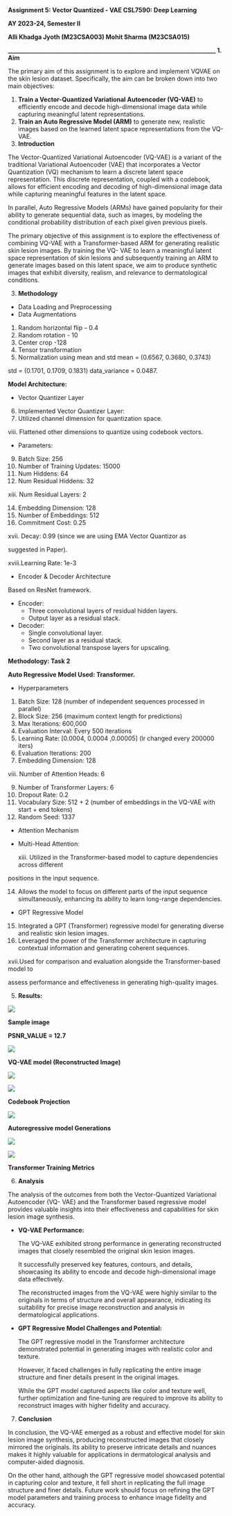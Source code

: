 ﻿**Assignment 5: Vector Quantized - VAE CSL7590: Deep Learning** 

**AY 2023-24, Semester II** 

**Alli Khadga Jyoth (M23CSA003)   Mohit Sharma (M23CSA015)** 

**\_\_\_\_\_\_\_\_\_\_\_\_\_\_\_\_\_\_\_\_\_\_\_\_\_\_\_\_\_\_\_\_\_\_\_\_\_\_\_\_\_\_\_\_\_\_\_\_\_\_\_\_\_\_\_\_\_\_\_\_\_\_\_\_\_\_\_\_\_\_\_\_ 1. Aim** 

The primary aim of this assignment is to explore and implement VQVAE on the skin lesion dataset. Specifically, the aim can be broken down into two main objectives: 

1. **Train a Vector-Quantized Variational Autoencoder (VQ-VAE)** to efficiently encode and decode high-dimensional image data while capturing meaningful latent representations. 
1. **Train an Auto Regressive Model (ARM)** to generate new, realistic images based on the learned latent space representations from the VQ-VAE. 
2. **Introduction**

The Vector-Quantized Variational Autoencoder (VQ-VAE) is a variant of the traditional Variational Autoencoder (VAE) that incorporates a Vector Quantization (VQ) mechanism to learn a discrete latent space representation. This discrete representation, coupled with a codebook, allows for efficient encoding and decoding of high-dimensional image data while capturing meaningful features in the latent space. 

In parallel, Auto Regressive Models (ARMs) have gained popularity for their ability to generate sequential data, such as images, by modeling the conditional probability distribution of each pixel given previous pixels.  

The primary objective of this assignment is to explore the effectiveness of combining VQ-VAE with a Transformer-based ARM for generating realistic skin lesion images. By training the VQ- VAE to learn a meaningful latent space representation of skin lesions and subsequently training an ARM to generate images based on this latent space, we aim to produce synthetic images that exhibit diversity, realism, and relevance to dermatological conditions. 

3. **Methodology**
- Data Loading and Preprocessing 
- Data Augmentations  
1. Random horizontal flip – 0.4 
1. Random rotation - 10 
1. Center crop -128 
1. Tensor transformation 
1. Normalization using mean and std mean =  (0.6567, 0.3680, 0.3743) 

std =   (0.1701, 0.1709, 0.1831) data\_variance = 0.0487. 

**Model Architecture:**

- Vector Quantizer Layer 
6. Implemented Vector Quantizer Layer: 
6. Utilized channel dimension for quantization space. 

viii. Flattened other dimensions to quantize using codebook vectors.

- Parameters: 
9. Batch Size: 256 
9. Number of Training Updates: 15000 
9. Num Hiddens: 64  
9. Num Residual Hiddens: 32 

xiii. Num Residual Layers: 2 

14. Embedding Dimension: 128 
14. Number of Embeddings: 512 
14. Commitment Cost: 0.25 

xvii. Decay: 0.99 (since we are using EMA Vector Quantizor as 

suggested in Paper). 

xviii.Learning Rate: 1e-3 

- Encoder & Decoder Architecture 

Based on ResNet framework. 

- Encoder: 
  - Three convolutional layers of residual hidden layers. 
  - Output layer as a residual stack. 
- Decoder: 
  - Single convolutional layer. 
  - Second layer as a residual stack. 
  - Two convolutional transpose layers for upscaling. 

**Methodology: Task 2** 

**Auto Regressive Model Used:  Transformer.** 

- Hyperparameters 
1. Batch Size: 128 (number of independent sequences processed in parallel) 
1. Block Size: 256 (maximum context length for predictions) 
1. Max Iterations: 600,000 
1. Evaluation Interval: Every 500 iterations 
1. Learning Rate: [0.0004, 0.0004 ,0.00005] (lr changed every 200000 iters) 
1. Evaluation Iterations: 200 
1. Embedding Dimension: 128 

viii. Number of Attention Heads: 6 

9. Number of Transformer Layers: 6 
9. Dropout Rate: 0.2 
9. Vocabulary Size: 512 + 2 (number of embeddings in the VQ-VAE with start + end tokens) 
9. Random Seed: 1337 
- Attention Mechanism 
- Multi-Head Attention: 

  xiii. Utilized in the Transformer-based model to capture dependencies across different 

positions in the input sequence. 

14. Allows the model to focus on different parts of the input sequence simultaneously, enhancing its ability to learn long-range dependencies. 
- GPT Regressive Model 
15. Integrated a GPT (Transformer) regressive model for generating diverse and realistic skin lesion images. 
15. Leveraged the power of the Transformer architecture in capturing contextual information and generating coherent sequences. 

xvii.Used for comparison and evaluation alongside the Transformer-based model to 

assess performance and effectiveness in generating high-quality images. 

5. **Results:** 

![](images/001.png)

**Sample image** 

**PSNR\_VALUE = 12.7** 

![](images/002.png)

**VQ-VAE model (Reconstructed Image)** 

![](images/003.png)

![](images/004.png)

**Codebook Projection** 

![](images/005.png)

**Autoregressive model Generations** 

![](images/006.jpeg)

![](images/007.jpeg)

**Transformer Training Metrics** 

6. **Analysis**

The analysis of the outcomes from both the Vector-Quantized Variational Autoencoder (VQ- VAE) and the Transformer based regressive model provides valuable insights into their effectiveness and capabilities for skin lesion image synthesis. 

- **VQ-VAE Performance:** 

  The VQ-VAE exhibited strong performance in generating reconstructed images that closely resembled the original skin lesion images. 

  It successfully preserved key features, contours, and details, showcasing its ability to encode and decode high-dimensional image data effectively. 

  The reconstructed images from the VQ-VAE were highly similar to the originals in terms of structure and overall appearance, indicating its suitability for precise image reconstruction and analysis in dermatological applications. 

- **GPT Regressive Model Challenges and Potential:** 

  The GPT regressive model in the Transformer architecture demonstrated potential in generating images with realistic color and texture. 

  However, it faced challenges in fully replicating the entire image structure and finer details present in the original images. 

  While the GPT model captured aspects like color and texture well, further optimization and fine-tuning are required to improve its ability to reconstruct images with higher fidelity and accuracy. 

7. **Conclusion**

In conclusion, the VQ-VAE emerged as a robust and effective model for skin lesion image synthesis, producing reconstructed images that closely mirrored the originals. Its ability to preserve intricate details and nuances makes it highly valuable for applications in dermatological analysis and computer-aided diagnosis. 

On the other hand, although the GPT regressive model showcased potential in capturing color and texture, it fell short in replicating the full image structure and finer details. Future work should focus on refining the GPT model parameters and training process to enhance image fidelity and accuracy. 

